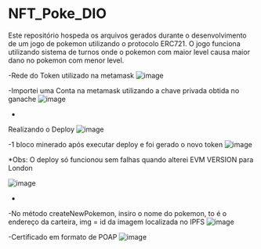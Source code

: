# NFT_Poke_DIO
Este repositório hospeda os arquivos gerados durante o desenvolvimento de um jogo de pokemon utilizando o protocolo ERC721.
O jogo funciona utilizando sistema de turnos onde o pokemon com maior level causa maior dano no pokemon com menor level.




-Rede do Token utilizado na metamask
![image](https://github.com/user-attachments/assets/83179f3e-db46-49f3-be01-52bed40c0288)

-Importei uma Conta na metamask utilizando a chave privada obtida no ganache
![image](https://github.com/user-attachments/assets/56228bf8-2ae8-4da5-9f8b-2c58b5a893b8)



-
Realizando o Deploy
![image](https://github.com/user-attachments/assets/8c06003f-5a02-4722-8db4-73ddc51145f5)


-1 bloco minerado após executar deploy e foi gerado o novo token
![image](https://github.com/user-attachments/assets/71ccfd83-86ee-41c5-8250-9566ea273040)


*Obs: O deploy só funcionou sem falhas quando alterei EVM VERSION para London

![image](https://github.com/user-attachments/assets/16bbc251-738b-4e17-8b31-59c6d027cd89)

-





-No método createNewPokemon, insiro o nome do pokemon, to é o endereço da carteira, img = id da imagem localizada no IPFS
![image](https://github.com/user-attachments/assets/5ec1deaf-ada9-40f7-9c28-b69226f0886e)



-Certificado em formato de POAP 
![image](https://github.com/user-attachments/assets/b5fbeec2-b70a-4ba3-a97b-a0e9755da047)

